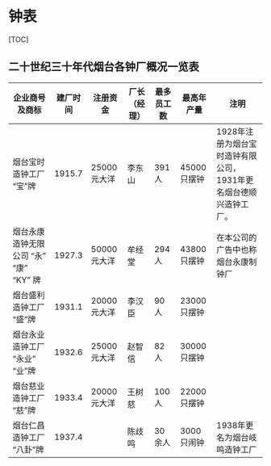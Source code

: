 # 钟表

[TOC]

## 二十世纪三十年代烟台各钟厂概况一览表

| 企业商号及商标                           | 建厂时间 | 注册资金    | 厂长（经理） | 最多员工数 | 最高年产量  | 注明                                                         |
| ---------------------------------------- | -------- | ----------- | ------------ | ---------- | ----------- | ------------------------------------------------------------ |
| 烟台宝时造钟工厂   “宝”牌                | 1915.7   | 25000元大洋 | 李东山       | 391人      | 45000只摆钟 | 1928年注册为烟台宝时造钟有限公司，1931年更名烟台德顺兴造钟工厂。 |
| 烟台永康造钟无限公司   “永” “康” “KY” 牌 | 1927.3   | 50000元大洋 | 牟经堂       | 294人      | 43800只摆钟 | 在本公司的广告中也称烟台永康制钟厂                           |
| 烟台盛利造钟工厂   “盛”牌                | 1931.1   | 20000元大洋 | 李汉臣       | 90人       | 23000只摆钟 |                                                              |
| 烟台永业造钟工厂   “永业” “业”牌         | 1932.6   | 25000元大洋 | 赵智信       | 82人       | 30000只摆钟 |                                                              |
| 烟台慈业造钟工厂   “慈”牌                | 1933.4   | 20000元大洋 | 王树慈       | 100人      | 22000只摆钟 |                                                              |
| 烟台仁昌造钟工厂   “八卦”牌              | 1937.4   |             | 陈歧鸣       | 30余人     | 3000只闹钟  | 1938年更名为烟台岐鸣造钟工厂                                 |


